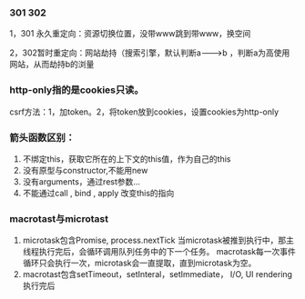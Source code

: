 ### 301 302
1，301 永久重定向：资源切换位置，没带www跳到带www，换空间

2，302暂时重定向：网站劫持（搜索引擎，默认判断a--->b   ，判断a为高使用网站，从而劫持b的浏量



### http-only指的是cookies只读。

csrf方法：1，加token。2，将token放到cookies，设置cookies为http-only



### 箭头函数区别：
1. 不绑定this，获取它所在的上下文的this值，作为自己的this
2. 没有原型与constructor,不能用new
3. 没有arguments，通过rest参数...
4. 不能通过call , bind , apply 改变this的指向

### macrotast与microtast
1. microtask包含Promise, process.nextTick   当microtask被推到执行中，那主线程执行完后，会循环调用队列任务中的下一个任务。
	macrotask每一次事件循环只会执行一次，microtask会一直提取，直到microtask为空。
2. macrotast包含setTimeout，setInteral，setImmediate， I/O, UI rendering  执行完后
